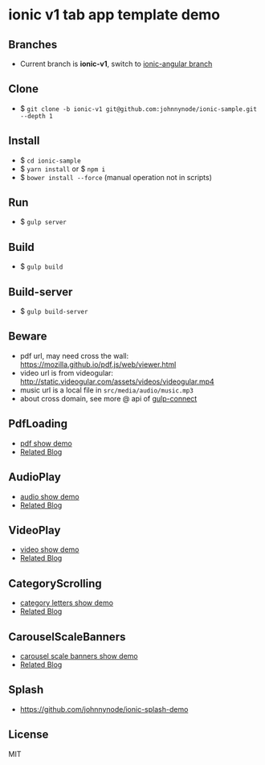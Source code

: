 # ionic v1 tab app template demo

## Branches
- Current branch is **ionic-v1**, switch to [ionic-angular branch](https://github.com/johnnynode/ionic-samples/tree/ionic-angular)

## Clone
- $ `git clone -b ionic-v1 git@github.com:johnnynode/ionic-sample.git  --depth 1`

## Install
- $ `cd ionic-sample`
- $ `yarn install` or $ `npm i`
- $ `bower install --force` (manual operation not in scripts)

## Run
- $ `gulp server` 

## Build
- $ `gulp build`

## Build-server
- $ `gulp build-server`

## Beware
- pdf url, may need cross the wall: https://mozilla.github.io/pdf.js/web/viewer.html 
- video url is from videogular: http://static.videogular.com/assets/videos/videogular.mp4
- music url is a local file in `src/media/audio/music.mp3`
- about cross domain, see more @ api of [gulp-connect](https://github.com/AveVlad/gulp-connect)

## PdfLoading
- [pdf show demo](./mds/pdf.md)
- [Related Blog](http://blog.csdn.net/tyro_java/article/details/73058952) 

## AudioPlay
- [audio show demo](./mds/audio.md)
- [Related Blog](http://blog.csdn.net/tyro_java/article/details/73043991) 

## VideoPlay
- [video show demo](./mds/video.md)
- [Related Blog](http://blog.csdn.net/tyro_java/article/details/73040008) 

## CategoryScrolling
- [category letters show demo](./mds/cate.md)
- [Related Blog](http://blog.csdn.net/tyro_java/article/details/77622455) 

## CarouselScaleBanners
- [carousel scale banners show demo](./mds/scaleBanners.md)
- [Related Blog](http://blog.csdn.net/tyro_java/article/details/77937586)

## Splash
- https://github.com/johnnynode/ionic-splash-demo

## License
MIT